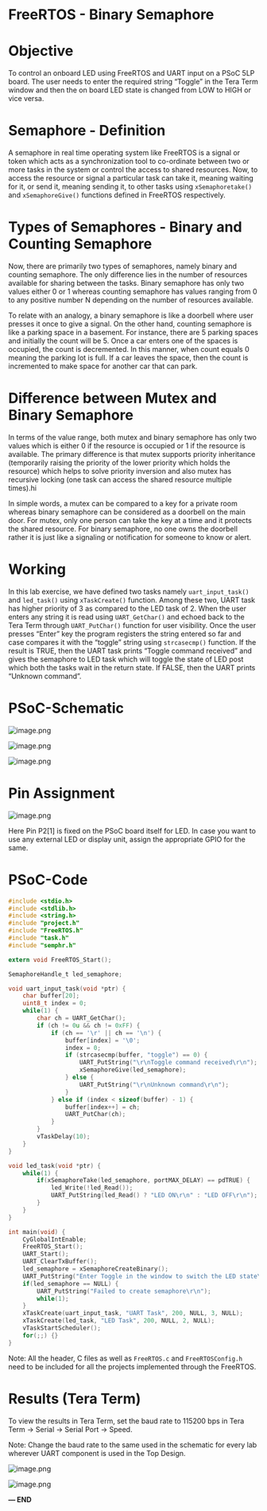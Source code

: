# FreeRTOS - Binary Semaphore

# Objective

To control an onboard LED using FreeRTOS and UART input on a PSoC 5LP board. The user needs to enter the required string “Toggle” in the Tera Term window and then the on board LED state is changed from LOW to HIGH or vice versa. 

# Semaphore - Definition

A semaphore in real time operating system like FreeRTOS is a signal or token which acts as a synchronization tool to co-ordinate between two or more tasks in the system or control the access to shared resources. Now, to access the resource or signal a particular task can take it, meaning waiting for it, or send it, meaning sending it, to other tasks using `xSemaphoretake()` and `xSemaphoreGive()` functions defined in FreeRTOS respectively. 

# Types of Semaphores - Binary and Counting Semaphore

Now, there are primarily two types of semaphores, namely binary and counting semaphore. The only difference lies in the number of resources available for sharing between the tasks. Binary semaphore has only two values either 0 or 1 whereas counting semaphore has values ranging from 0 to any positive number N depending on the number of resources available.

To relate with an analogy, a binary semaphore is like a doorbell where user presses it once to give a signal. On the other hand, counting semaphore is like a parking space in a basement. For instance, there are 5 parking spaces and initially the count will be 5. Once a car enters one of the spaces is occupied, the count is decremented. In this manner, when count equals 0 meaning the parking lot is full. If a car leaves the space, then the count is incremented to make space for another car that can park.

# Difference between Mutex and Binary Semaphore

In terms of the value range, both mutex and binary semaphore has only two values which is either 0 if the resource is occupied or 1 if the resource is available. The primary difference is that mutex supports priority inheritance (temporarily raising the priority of the lower priority which holds the resource) which helps to solve priority inversion and also mutex has recursive locking (one task can access the shared resource multiple times).hi

In simple words, a mutex can be compared to a key for a private room whereas binary semaphore can be considered as a doorbell on the main door. For mutex, only one person can take the key at a time and it protects the shared resource. For binary semaphore, no one owns the doorbell rather it is just like a signaling or notification for someone to know or alert.

# Working

In this lab exercise, we have defined two tasks namely `uart_input_task()` and `led_task()` using `xTaskCreate()` function. Among these two, UART task has higher priority of 3 as compared to the LED task of 2. When the user enters any string it is read using `UART_GetChar()` and echoed back to the Tera Term through `UART_PutChar()` function for user visibility. Once the user presses “Enter” key the program registers the string entered so far and case compares it with the “toggle” string using `strcasecmp()` function. If the result is TRUE, then the UART task prints “Toggle command received” and gives the semaphore to LED task which will toggle the state of LED post which both the tasks wait in the return state. If FALSE, then the UART prints “Unknown command”.

# PSoC-Schematic

![image.png](Pointers%20-%20Toggle%20LED%20206d051c359e803494fae699c464df0c/image.png)

![image.png](Pointers%20-%20Toggle%20LED%20206d051c359e803494fae699c464df0c/image%201.png)

![image.png](Pointers%20-%20Toggle%20LED%20206d051c359e803494fae699c464df0c/image%202.png)

# Pin Assignment

![image.png](Pointers%20-%20Toggle%20LED%20206d051c359e803494fae699c464df0c/image%203.png)

Here Pin P2[1] is fixed on the PSoC board itself for LED. In case you want to use any external LED or display unit, assign the appropriate GPIO for the same.

# PSoC-Code

```c
#include <stdio.h>
#include <stdlib.h>
#include <string.h>
#include "project.h"
#include "FreeRTOS.h"
#include "task.h"
#include "semphr.h"

extern void FreeRTOS_Start();

SemaphoreHandle_t led_semaphore;

void uart_input_task(void *ptr) {
    char buffer[20];
    uint8_t index = 0;
    while(1) {
        char ch = UART_GetChar();
        if (ch != 0u && ch != 0xFF) {
            if (ch == '\r' || ch == '\n') {
                buffer[index] = '\0';
                index = 0;
                if (strcasecmp(buffer, "toggle") == 0) {
                    UART_PutString("\r\nToggle command received\r\n");
                    xSemaphoreGive(led_semaphore);
                } else {
                    UART_PutString("\r\nUnknown command\r\n");
                }
            } else if (index < sizeof(buffer) - 1) {
                buffer[index++] = ch;
                UART_PutChar(ch);
            }
        }
        vTaskDelay(10);
    }
}

void led_task(void *ptr) {
    while(1) {
        if(xSemaphoreTake(led_semaphore, portMAX_DELAY) == pdTRUE) {
            led_Write(!led_Read());
            UART_PutString(led_Read() ? "LED ON\r\n" : "LED OFF\r\n");
        }
    }
}

int main(void) {
    CyGlobalIntEnable;
    FreeRTOS_Start();
    UART_Start();
    UART_ClearTxBuffer();
    led_semaphore = xSemaphoreCreateBinary();
    UART_PutString("Enter Toggle in the window to switch the LED state\r\n");
    if(led_semaphore == NULL) {
        UART_PutString("Failed to create semaphore\r\n");
        while(1);
    }
    xTaskCreate(uart_input_task, "UART Task", 200, NULL, 3, NULL);
    xTaskCreate(led_task, "LED Task", 200, NULL, 2, NULL);
    vTaskStartScheduler();
    for(;;) {}
}
```

Note: All the header, C files as well as `FreeRTOS.c` and `FreeRTOSConfig.h` need to be included for all the projects implemented through the FreeRTOS.

# Results (Tera Term)

To view the results in Tera Term, set the baud rate to 115200 bps in Tera Term -> Serial -> Serial Port -> Speed.

Note: Change the baud rate to the same used in the schematic for every lab wherever UART component is used in the Top Design.

![image.png](Addition%20without%20Pointers%20206d051c359e80278902dfcca222e0eb/image%203.png)

![image.png](FreeRTOS%20-%20Binary%20Semaphore%20231d051c359e80e88c75c1b0ee7c5835/image.png)

**— END**